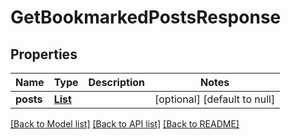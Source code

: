 # GetBookmarkedPostsResponse
## Properties

| Name | Type | Description | Notes |
|------------ | ------------- | ------------- | -------------|
| **posts** | [**List**](Post.md) |  | [optional] [default to null] |

[[Back to Model list]](../README.md#documentation-for-models) [[Back to API list]](../README.md#documentation-for-api-endpoints) [[Back to README]](../README.md)

